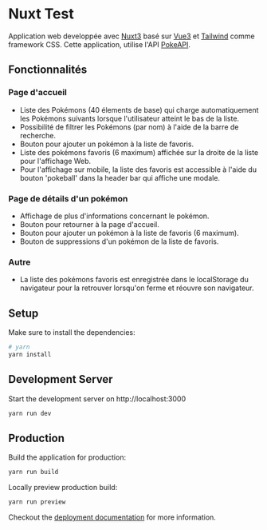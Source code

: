 # Nuxt Test

Application web developpée avec [Nuxt3](https://v3.nuxtjs.org/) basé sur [Vue3](https://vuejs.org/) et [Tailwind](https://tailwindcss.com/) comme framework CSS. Cette application, utilise l'API [PokeAPI](https://pokeapi.co/).

## Fonctionnalités

### Page d'accueil

- Liste des Pokémons (40 élements de base) qui charge automatiquement les Pokémons suivants lorsque l'utilisateur atteint le bas de la liste.
- Possibilité de filtrer les Pokémons (par nom) à l'aide de la barre de recherche.
- Bouton pour ajouter un pokémon à la liste de favoris.
- Liste des pokémons favoris (6 maximum) affichée sur la droite de la liste pour l'affichage Web.
- Pour l'affichage sur mobile, la liste des favoris est accessible à l'aide du bouton 'pokeball' dans la header bar qui affiche une modale.

### Page de détails d'un pokémon

- Affichage de plus d'informations concernant le pokémon.
- Bouton pour retourner à la page d'accueil.
- Bouton pour ajouter un pokémon à la liste de favoris (6 maximum).
- Bouton de suppressions d'un pokémon de la liste de favoris.

### Autre

- La liste des pokémons favoris est enregistrée dans le localStorage du navigateur pour la retrouver lorsqu'on ferme et réouvre son navigateur.

## Setup

Make sure to install the dependencies:

```bash
# yarn
yarn install
```

## Development Server

Start the development server on http://localhost:3000

```bash
yarn run dev
```

## Production

Build the application for production:

```bash
yarn run build
```

Locally preview production build:

```bash
yarn run preview
```

Checkout the [deployment documentation](https://v3.nuxtjs.org/docs/deployment) for more information.
